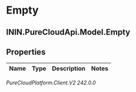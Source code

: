 # Empty

## ININ.PureCloudApi.Model.Empty

## Properties

|Name | Type | Description | Notes|
|------------ | ------------- | ------------- | -------------|



_PureCloudPlatform.Client.V2 242.0.0_
